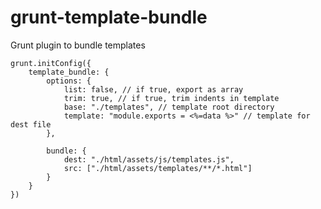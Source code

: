 
# grunt-template-bundle

Grunt plugin to bundle templates

```
grunt.initConfig({
	template_bundle: {
		options: {
			list: false, // if true, export as array
			trim: true, // if true, trim indents in template
			base: "./templates", // template root directory
			template: "module.exports = <%=data %>" // template for dest file
		},

		bundle: {
			dest: "./html/assets/js/templates.js",
			src: ["./html/assets/templates/**/*.html"]
		}
	}
})
```
